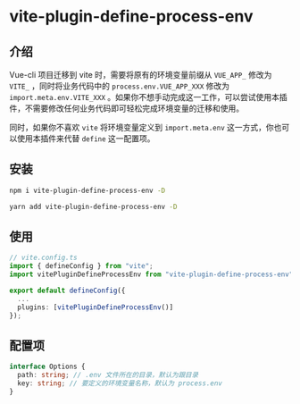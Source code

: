 # vite-plugin-define-process-env

## 介绍

Vue-cli 项目迁移到 vite 时，需要将原有的环境变量前缀从 `VUE_APP_` 修改为 `VITE_` ，同时将业务代码中的 `process.env.VUE_APP_XXX` 修改为 `import.meta.env.VITE_XXX` 。如果你不想手动完成这一工作，可以尝试使用本插件，不需要修改任何业务代码即可轻松完成环境变量的迁移和使用。

同时，如果你不喜欢 `vite` 将环境变量定义到 `import.meta.env` 这一方式，你也可以使用本插件来代替 `define` 这一配置项。

## 安装

```bash
npm i vite-plugin-define-process-env -D

yarn add vite-plugin-define-process-env -D
```

## 使用
```ts
// vite.config.ts
import { defineConfig } from "vite";
import vitePluginDefineProcessEnv from "vite-plugin-define-process-env";

export default defineConfig({
  ...
  plugins: [vitePluginDefineProcessEnv()]
});
```

## 配置项

```ts
interface Options {
  path: string; // .env 文件所在的目录，默认为跟目录
  key: string; // 要定义的环境变量名称，默认为 process.env
}
```

